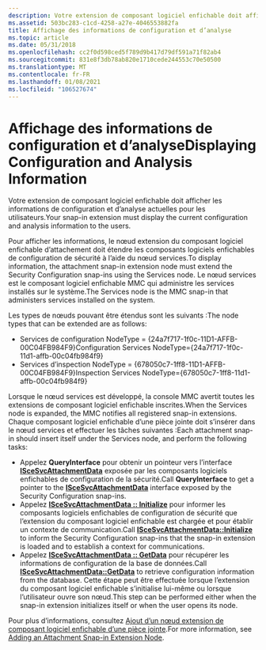 ```yaml
---
description: Votre extension de composant logiciel enfichable doit afficher les informations de configuration et d’analyse actuelles pour les utilisateurs.
ms.assetid: 503bc283-c1cd-4258-a27e-4046553882fa
title: Affichage des informations de configuration et d’analyse
ms.topic: article
ms.date: 05/31/2018
ms.openlocfilehash: cc2f0d598ced5f789d9b417d79df591a71f82ab4
ms.sourcegitcommit: 831e8f3db78ab820e1710cede244553c70e50500
ms.translationtype: MT
ms.contentlocale: fr-FR
ms.lasthandoff: 01/08/2021
ms.locfileid: "106527674"
---
```

# <a name="displaying-configuration-and-analysis-information"></a><span data-ttu-id="58775-103">Affichage des informations de configuration et d’analyse</span><span class="sxs-lookup"><span data-stu-id="58775-103">Displaying Configuration and Analysis Information</span></span>

<span data-ttu-id="58775-104">Votre extension de composant logiciel enfichable doit afficher les informations de configuration et d’analyse actuelles pour les utilisateurs.</span><span class="sxs-lookup"><span data-stu-id="58775-104">Your snap-in extension must display the current configuration and analysis information to the users.</span></span>

<span data-ttu-id="58775-105">Pour afficher les informations, le nœud extension du composant logiciel enfichable d’attachement doit étendre les composants logiciels enfichables de configuration de sécurité à l’aide du nœud services.</span><span class="sxs-lookup"><span data-stu-id="58775-105">To display information, the attachment snap-in extension node must extend the Security Configuration snap-ins using the Services node.</span></span> <span data-ttu-id="58775-106">Le nœud services est le composant logiciel enfichable MMC qui administre les services installés sur le système.</span><span class="sxs-lookup"><span data-stu-id="58775-106">The Services node is the MMC snap-in that administers services installed on the system.</span></span>

<span data-ttu-id="58775-107">Les types de nœuds pouvant être étendus sont les suivants :</span><span class="sxs-lookup"><span data-stu-id="58775-107">The node types that can be extended are as follows:</span></span>

-   <span data-ttu-id="58775-108">Services de configuration NodeType = {24a7f717-1f0c-11D1-AFFB-00C04FB984F9}</span><span class="sxs-lookup"><span data-stu-id="58775-108">Configuration Services NodeType={24a7f717-1f0c-11d1-affb-00c04fb984f9}</span></span>
-   <span data-ttu-id="58775-109">Services d’inspection NodeType = {678050c7-1ff8-11D1-AFFB-00C04FB984F9}</span><span class="sxs-lookup"><span data-stu-id="58775-109">Inspection Services NodeType={678050c7-1ff8-11d1-affb-00c04fb984f9}</span></span>

<span data-ttu-id="58775-110">Lorsque le nœud services est développé, la console MMC avertit toutes les extensions de composant logiciel enfichable inscrites.</span><span class="sxs-lookup"><span data-stu-id="58775-110">When the Services node is expanded, the MMC notifies all registered snap-in extensions.</span></span> <span data-ttu-id="58775-111">Chaque composant logiciel enfichable d’une pièce jointe doit s’insérer dans le nœud services et effectuer les tâches suivantes :</span><span class="sxs-lookup"><span data-stu-id="58775-111">Each attachment snap-in should insert itself under the Services node, and perform the following tasks:</span></span>

-   <span data-ttu-id="58775-112">Appelez **QueryInterface** pour obtenir un pointeur vers l’interface [**ISceSvcAttachmentData**](/windows/desktop/api/Scesvc/nn-scesvc-iscesvcattachmentdata) exposée par les composants logiciels enfichables de configuration de la sécurité.</span><span class="sxs-lookup"><span data-stu-id="58775-112">Call **QueryInterface** to get a pointer to the [**ISceSvcAttachmentData**](/windows/desktop/api/Scesvc/nn-scesvc-iscesvcattachmentdata) interface exposed by the Security Configuration snap-ins.</span></span>
-   <span data-ttu-id="58775-113">Appelez [**ISceSvcAttachmentData :: Initialize**](/windows/desktop/api/Scesvc/nf-scesvc-iscesvcattachmentdata-initialize) pour informer les composants logiciels enfichables de configuration de sécurité que l’extension du composant logiciel enfichable est chargée et pour établir un contexte de communication.</span><span class="sxs-lookup"><span data-stu-id="58775-113">Call [**ISceSvcAttachmentData::Initialize**](/windows/desktop/api/Scesvc/nf-scesvc-iscesvcattachmentdata-initialize) to inform the Security Configuration snap-ins that the snap-in extension is loaded and to establish a context for communications.</span></span>
-   <span data-ttu-id="58775-114">Appelez [**ISceSvcAttachmentData :: GetData**](/windows/desktop/api/Scesvc/nf-scesvc-iscesvcattachmentdata-getdata) pour récupérer les informations de configuration de la base de données.</span><span class="sxs-lookup"><span data-stu-id="58775-114">Call [**ISceSvcAttachmentData::GetData**](/windows/desktop/api/Scesvc/nf-scesvc-iscesvcattachmentdata-getdata) to retrieve configuration information from the database.</span></span> <span data-ttu-id="58775-115">Cette étape peut être effectuée lorsque l’extension du composant logiciel enfichable s’initialise lui-même ou lorsque l’utilisateur ouvre son nœud.</span><span class="sxs-lookup"><span data-stu-id="58775-115">This step can be performed either when the snap-in extension initializes itself or when the user opens its node.</span></span>

<span data-ttu-id="58775-116">Pour plus d’informations, consultez [Ajout d’un nœud extension de composant logiciel enfichable d’une pièce jointe](adding-an-attachment-snap-in-extension-node.md).</span><span class="sxs-lookup"><span data-stu-id="58775-116">For more information, see [Adding an Attachment Snap-in Extension Node](adding-an-attachment-snap-in-extension-node.md).</span></span>

 

 




